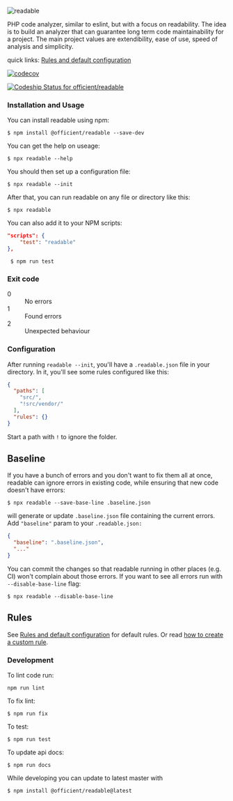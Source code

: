 ![readable](docs/logo.png)

PHP code analyzer, similar to eslint, but with a focus on readability. The idea is to build an analyzer that can guarantee long term code maintainability for a project. The main project values are extendibility, ease of use, speed of analysis and simplicity.

quick links: [Rules and default configuration](docs/rules.md)

[![codecov](https://codecov.io/gh/officient/readable/branch/master/graph/badge.svg)](https://codecov.io/gh/officient/readable)

[![Codeship Status for officient/readable](https://app.codeship.com/projects/4fd4eea0-676f-0138-8ef4-52f6c3762b41/status?branch=master)](https://app.codeship.com/projects/393877)

### Installation and Usage

You can install readable using npm:

    $ npm install @officient/readable --save-dev

You can get the help on useage:

    $ npx readable --help

You should then set up a configuration file:

    $ npx readable --init

After that, you can run readable on any file or directory like this:

    $ npx readable

You can also add it to your NPM scripts:

```json
"scripts": {
    "test": "readable"
},
```

     $ npm run test

### Exit code

<dl>
  <dt>0</dt>
  <dd>No errors</dd>
  <dt>1</dt>
  <dd>Found errors</dd>
  <dt>2</dt>
  <dd>Unexpected behaviour</dd>
</dl>

### Configuration

After running `readable --init`, you'll have a `.readable.json` file in your directory. In it, you'll see some rules configured like this:

```JSON
{
  "paths": [
    "src/",
    "!src/vendor/"
  ],
  "rules": {}
}
```

Start a path with `!` to ignore the folder.

## Baseline

If you have a bunch of errors and you don't want to fix them all
at once, readable can ignore errors in existing code, while
ensuring that new code doesn't have errors:

    $ npx readable --save-base-line .baseline.json

will generate or update `.baseline.json` file containing the
current errors. Add `"baseline"` param to your `.readable.json:`

```JSON
{
  "baseline": ".baseline.json",
  "..."
}
```

You can commit the changes so that readable running in other
places (e.g. CI) won't complain about those errors. If you want
to see all errors run with `--disable-base-line` flag:

    $ npx readable --disable-base-line

## Rules

See [Rules and default configuration](docs/rules.md) for default rules.
Or read [how to create a custom rule](docs/add-rule.md).

### Development

To lint code run:

    npm run lint

To fix lint:

    $ npm run fix

To test:

    $ npm run test

To update api docs:

    $ npm run docs

While developing you can update to latest master with

    $ npm install @officient/readable@latest
